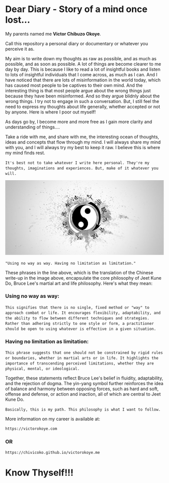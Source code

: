 
# Dear Diary - Story of a mind once lost...

My parents named me **Victor Chibuzo Okoye**.

Call this repository a personal diary or documentary or whatever you perceive it as.

My aim is to write down my thoughts as raw as possible, and as much as possible, and as soon as possible. A lot of things are become clearer to me day by day. This is because I like to read a lot of insightful books and listen to lots of insightful individuals that I come across, as much as I can. And I have noticed that there are lots of misinformation in the world today, which has caused most people to be captives to their own mind. And the interesting thing is that most people argue about the wrong things just because they have been misinformed. And so they argue blidnly about the wrong things. I try not to engage in such a conversation. But, I still feel the need to express my thoughts about life generally, whether accepted or not by anyone. Here is where I poor out myself!

As days go by, I become more and more free as I gain more clarity and understanding of things....

Take a ride with me, and share with me, the interesting ocean of thoughts, ideas and concepts that flow through my mind. I will always share my mind with you, and I will always try my best to keep it raw. I believe this is where my mind finds rest.

`It's best not to take whatever I write here personal. They're my thoughts, imaginations and experiences. But, make of it whatever you will.`

![Bruce Lee's logo of Jeet Kune Do - Yin/Yang](/images/jkd-yin-yang-3.jpg)

`"Using no way as way. Having no limitation as limitation."`

These phrases in the line above, which is the translation of the Chinese write-up in the image above, encapsulate the core philosophy of Jeet Kune Do, Bruce Lee's martial art and life philosophy. Here's what they mean:

### Using no way as way:
`This signifies that there is no single, fixed method or "way" to approach combat or life. It encourages flexibility, adaptability, and the ability to flow between different techniques and strategies. Rather than adhering strictly to one style or form, a practitioner should be open to using whatever is effective in a given situation.`

### Having no limitation as limitation:
`This phrase suggests that one should not be constrained by rigid rules or boundaries, whether in martial arts or in life. It highlights the importance of transcending perceived limitations, whether they are physical, mental, or ideological.`

Together, these statements reflect Bruce Lee's belief in fluidity, adaptability, and the rejection of dogma. The yin-yang symbol further reinforces the idea of balance and harmony between opposing forces, such as hard and soft, offense and defense, or action and inaction, all of which are central to Jeet Kune Do.

`Basically, this is my path. This philosophy is what I want to follow.`

More information on my career is available at:
```bash
https://victorokoye.com
```
### OR
```bash
https://chivicoko.github.io/victorokoye.me
```

# Know Thyself!!!